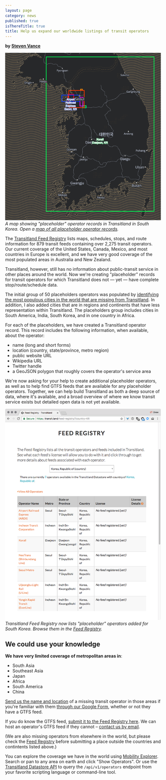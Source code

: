 ```yaml
---
layout: page
category: news
published: true
isThereTitle: true
title: Help us expand our worldwide listings of transit operators
---
```

**by [Steven Vance](http://twitter.com/stevevance)**

<a href="http://tangrams.github.io/tangram-frame/?noscroll&url=http://transit.land/images/placeholders/placeholder-operators.yaml#22/1114#7.60175/36.970/127.532"><img src="/images/placeholders/korean-placeholders.png" alt="map of operator service bounding boxes displayed on South Korea" /></a>
*A map showing "placeholder" operator records in Transitland in South Korea. Open a [map of all placeholder operator records](http://tangrams.github.io/tangram-frame/?noscroll&url=http://transit.land/images/placeholders/placeholder-operators.yaml#22/1114#7.60175/36.970/127.532).*

The [Transitland Feed Registry](https://transit.land/feed-registry/) lists maps, schedules, stops, and route information for 879 transit feeds containing over 2,275 transit operators. Our current coverage of the United States, Canada, Mexico, and most countries in Europe is excellent, and we have very good coverage of the most populated areas in Australia and New Zealand.

Transitland, however, still has no information about public-transit service in other places around the world. Now we're creating "placeholder" records for transit operators for which Transitland does not &mdash; yet &mdash; have complete stop/route/schedule data.

<!-- more -->

The initial group of 50 placeholders operators was populated by [identifying the most populous cities in the world that are missing from Transitland](https://github.com/transitland/transitland/issues/261). In addition, I also added cities that are in regions and continents that have less representation within Transitland. The placeholders group includes cities in South America, India, South Korea, and in one country in Africa.

For each of the placeholders, we have created a Transitland operator record. This record includes the following information, when available, about the operator:

- name (long and short forms)
- location (country, state/province, metro region)
- public website URL
- Wikipedia URL
- Twitter handle
- a GeoJSON polygon that roughly covers the operator's service area

We're now asking for your help to create additional placeholder operators, as well as to help find GTFS feeds that are available for any placeholder operators. Together, we can help build Transitland as both a deep source of data, where it's available, and a broad overview of where we know transit service exists but detailed open data is not yet available.

 <a href="https://transit.land/feed-registry/?country=KR"><img src="/images/placeholders/feed-registry-south-korean-placeholders.png" alt="screenshot of Feed Registry"/></a>
 *Transitland Feed Registry now lists "placeholder" operators added for South Korea. Browse them in the [Feed Registry](https://transit.land/feed-registry/?country=KR).*

## We could use your knowledge

**We have very limited coverage of metropolitan areas in**:

- South Asia
- Southeast Asia
- Japan
- Africa
- South America
- China

[Send us the name and location](https://docs.google.com/forms/d/e/1FAIpQLSfMMVmGnfrlwpbZViW16bvQ99Sb1y1bRuNqKtUk_7ZEFfon1w/viewform) of a missing transit operator in those areas if you're familiar with them [through our Google Form](https://docs.google.com/forms/d/e/1FAIpQLSfMMVmGnfrlwpbZViW16bvQ99Sb1y1bRuNqKtUk_7ZEFfon1w/viewform), whether or not they have a GTFS feed. 

If you do know the GTFS feed, [submit it to the Feed Registry here](https://transit.land/feed-registry/feeds/new). We can host an operator's GTFS feed if they cannot – [contact us by email](mailto:transitland@mapzen.com). 

(We are also missing operators from elsewhere in the world, but please check the [Feed Registry](/feed-registry) before submitting a place outside the countries and contintents listed above.)

You can explore the coverage we have in the world using [Mobility Explorer](https://mapzen.com/mobility/explorer/). Search or pan to any area on earth and click "Show Operators". Or use the [Transitland Datastore API](/documentation/datastore/api-endpoints.html) to query the `/api/v1/operators` endpoint from your favorite scripting language or command-line tool.
